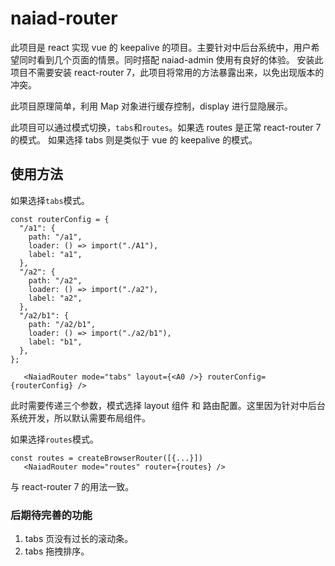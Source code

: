 # naiad-router

此项目是 react 实现 vue 的 keepalive 的项目。主要针对中后台系统中，用户希望同时看到几个页面的情景。同时搭配 naiad-admin 使用有良好的体验。
安装此项目不需要安装 react-router 7，此项目将常用的方法暴露出来，以免出现版本的冲突。

此项目原理简单，利用 Map 对象进行缓存控制，display 进行显隐展示。

此项目可以通过模式切换，`tabs`和`routes`。如果选 routes 是正常 react-router 7 的模式。 如果选择 tabs 则是类似于 vue 的 keepalive 的模式。

## 使用方法

如果选择`tabs`模式。

```
const routerConfig = {
  "/a1": {
    path: "/a1",
    loader: () => import("./A1"),
    label: "a1",
  },
  "/a2": {
    path: "/a2",
    loader: () => import("./a2"),
    label: "a2",
  },
  "/a2/b1": {
    path: "/a2/b1",
    loader: () => import("./a2/b1"),
    label: "b1",
  },
};

   <NaiadRouter mode="tabs" layout={<A0 />} routerConfig={routerConfig} />
```

此时需要传递三个参数，模式选择 layout 组件 和 路由配置。这里因为针对中后台系统开发，所以默认需要布局组件。

如果选择`routes`模式。

```
const routes = createBrowserRouter([{...}])
   <NaiadRouter mode="routes" router={routes} />
```

与 react-router 7 的用法一致。

### 后期待完善的功能

1. tabs 页没有过长的滚动条。
2. tabs 拖拽排序。
